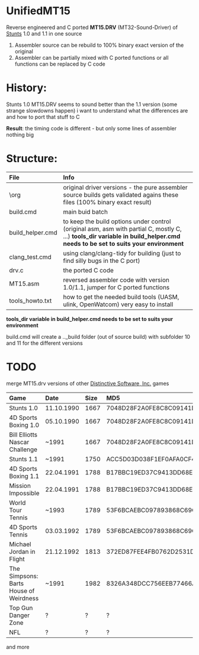 # UnifiedMT15

Reverse engineered and C ported **MT15.DRV** (MT32-Sound-Driver) of [Stunts](https://www.mobygames.com/game/stunts) 1.0 and 1.1 in one source

1. Assembler source can be rebuild to 100% binary exact version of the original
2. Assembler can be partially mixed with C ported functions or all functions can be replaced by C code

# History:

Stunts 1.0 MT15.DRV seems to sound better than the 1.1 version (some strange slowdowns happen)
i want to understand what the differences are and how to port that stuff to C

**Result**: the timing code is different - but only some lines of assembler nothing big

# Structure:

| File              | Info                                                                                                                     |
| :---------------- | :----------------------------------------------------------------------------------------------------------------------- |
| \org              | original driver versions - the pure assembler source builds gets validated agains these files (100% binary exact result) |
| build.cmd         | main buid batch                                                                                                          |
| build_helper.cmd  | to keep the build options under control (original asm, asm with partial C, mostly C, ...) **tools_dir variable in build_helper.cmd needs to be set to suits your environment** |
| clang_test.cmd    | using clang/clang-tidy for building (just to find silly bugs in the C port)                                              |
| drv.c             | the ported C code                                                                                                        |
| MT15.asm          | reversed assembler code with version 1.0/1.1, jumper for C ported functions                                              |
| tools_howto.txt   | how to get the needed build tools (UASM, ulink, OpenWatcom) very easy to install                                         |

 **tools_dir variable in build_helper.cmd needs to be set to suits your environment**

build.cmd will create a ..\_build folder (out of source build) with subfolder 10 and 11 for the different versions

# TODO

merge MT15.drv versions of other [Distinctive Software, Inc.](https://www.mobygames.com/company/distinctive-software-inc) games

| Game    | Date  | Size  | MD5   | Info  |
| :----- | :--- | :--- | :--- | :--- |
| Stunts 1.0                             | 11.10.1990 | 1667 | 7048D28F2A0FE8C8C09141D5C89706DB | UnifiedMT15 |
| 4D Sports Boxing 1.0                   | 05.10.1990 | 1667 | 7048D28F2A0FE8C8C09141D5C89706DB |             |
| Bill Elliotts Nascar Challenge         | ~1991      | 1667 | 7048D28F2A0FE8C8C09141D5C89706DB |             |
| Stunts 1.1                             | ~1991      | 1750 | ACC5D03D038F1EF0AFA0CF4DCAD72EF9 | UnifiedMT15 |
| 4D Sports Boxing 1.1                   | 22.04.1991 | 1788 | B17BBC19ED37C9413DD68E20D4D9848F |             |
| Mission Impossible                     | 22.04.1991 | 1788 | B17BBC19ED37C9413DD68E20D4D9848F |             |
| World Tour Tennis                      | ~1993      | 1789 | 53F6BCAEBC097893868C69CE994A3321 |             |
| 4D Sports Tennis                       | 03.03.1992 | 1789 | 53F6BCAEBC097893868C69CE994A3321 |             |
| Michael Jordan in Flight               | 21.12.1992 | 1813 | 372ED87FEE4FB0762D2531DC8BB34337 |             |
| The Simpsons: Barts House of Weirdness | ~1991      | 1982 | 8326A348DCC756EEB77466AD53F742EA |             |   
| Top Gun Danger Zone                    | ?          | ?    | ?                                |             |   
| NFL                                    | ?          | ?    | ?                                |             |

and more



